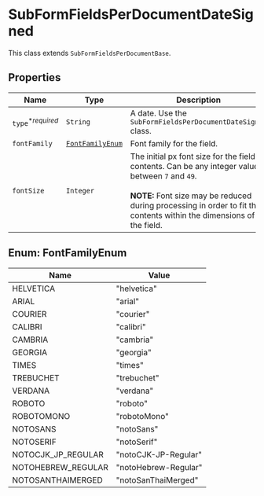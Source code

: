 

# SubFormFieldsPerDocumentDateSigned

This class extends `SubFormFieldsPerDocumentBase`.

## Properties

Name | Type | Description | Notes
------------ | ------------- | ------------- | -------------
| `type`<sup>*_required_</sup> | ```String``` |  A date. Use the `SubFormFieldsPerDocumentDateSigned` class.  |  |
| `fontFamily` | [```FontFamilyEnum```](#FontFamilyEnum) |  Font family for the field.  |  |
| `fontSize` | ```Integer``` |  The initial px font size for the field contents. Can be any integer value between `7` and `49`.<br><br>**NOTE:** Font size may be reduced during processing in order to fit the contents within the dimensions of the field.  |  |



## Enum: FontFamilyEnum

Name | Value
---- | -----
| HELVETICA | &quot;helvetica&quot; |
| ARIAL | &quot;arial&quot; |
| COURIER | &quot;courier&quot; |
| CALIBRI | &quot;calibri&quot; |
| CAMBRIA | &quot;cambria&quot; |
| GEORGIA | &quot;georgia&quot; |
| TIMES | &quot;times&quot; |
| TREBUCHET | &quot;trebuchet&quot; |
| VERDANA | &quot;verdana&quot; |
| ROBOTO | &quot;roboto&quot; |
| ROBOTOMONO | &quot;robotoMono&quot; |
| NOTOSANS | &quot;notoSans&quot; |
| NOTOSERIF | &quot;notoSerif&quot; |
| NOTOCJK_JP_REGULAR | &quot;notoCJK-JP-Regular&quot; |
| NOTOHEBREW_REGULAR | &quot;notoHebrew-Regular&quot; |
| NOTOSANTHAIMERGED | &quot;notoSanThaiMerged&quot; |



